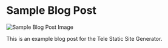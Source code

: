 <!--//

title: Sample Blog Post
date: 2016-12-20
image: sample-blog-post.png
live: true

//-->


# Sample Blog Post

![Sample Blog Post Image](assets/images/sample-blog-post.png)

This is an example blog post for the Tele Static Site Generator.